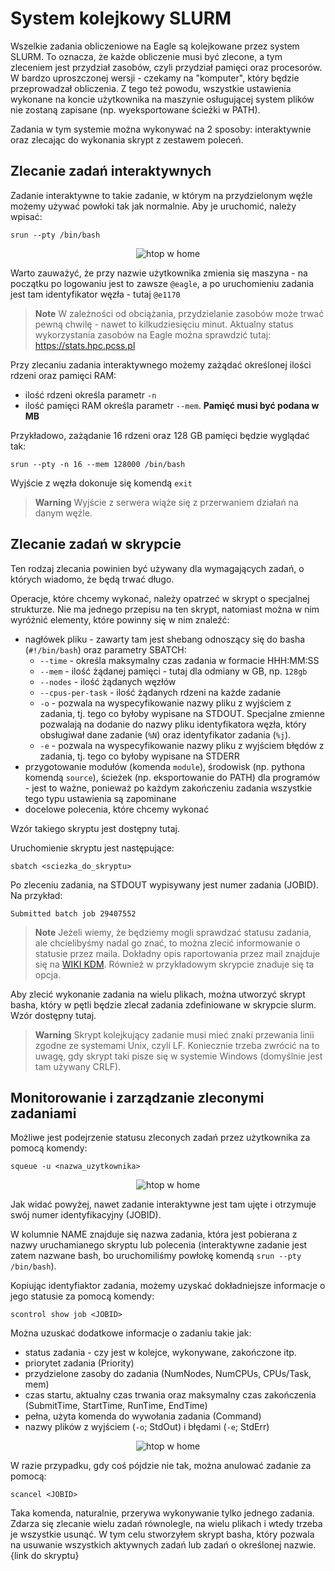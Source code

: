 # System kolejkowy SLURM

Wszelkie zadania obliczeniowe na Eagle są kolejkowane przez system SLURM. To oznacza, że każde obliczenie musi być zlecone, a tym zleceniem jest przydział zasobów, czyli przydział pamięci oraz procesorów. W bardzo uproszczonej wersji - czekamy na "komputer", który będzie przeprowadzał obliczenia. Z tego też powodu, wszystkie ustawienia wykonane na koncie użytkownika na maszynie osługującej system plików nie zostaną zapisane (np. wyeksportowane ścieżki w PATH).

Zadania w tym systemie można wykonywać na 2 sposoby: interaktywnie oraz zlecając do wykonania skrypt z zestawem poleceń.

## Zlecanie zadań interaktywnych

Zadanie interaktywne to takie zadanie, w którym na przydzielonym węźle możemy używać powłoki tak jak normalnie. Aby je uruchomić, należy wpisać:

```
srun --pty /bin/bash
```

<p align="center">
<img alt="htop w home" src="./pcss_tutorial_img/slurm_srun1-0.png">
</p>

Warto zauważyć, że przy nazwie użytkownika zmienia się maszyna - na początku po logowaniu jest to zawsze `@eagle`, a po uruchomieniu zadania jest tam identyfikator węzła - tutaj `@e1170`

> **Note**
> W zależności od obciążania, przydzielanie zasobów może trwać pewną chwilę - nawet to kilkudziesięciu minut. Aktualny status wykorzystania zasobów na Eagle można sprawdzić tutaj:
[<https://stats.hpc.pcss.pl>](https://stats.hpc.pcss.pl)

Przy zlecaniu zadania interaktywnego możemy zażądać określonej ilości rdzeni oraz pamięci RAM:

- ilość rdzeni określa parametr `-n`
- ilość pamięci RAM określa parametr `--mem`. **Pamięć musi być podana w MB**

Przykładowo, zażądanie 16 rdzeni oraz 128 GB pamięci będzie wyglądać tak:

```
srun --pty -n 16 --mem 128000 /bin/bash
```

Wyjście z węzła dokonuje się komendą `exit`

> **Warning**
> Wyjście z serwera wiąże się z przerwaniem działań na danym węźle.

## Zlecanie zadań w skrypcie

Ten rodzaj zlecania powinien być używany dla wymagających zadań, o których wiadomo, że będą trwać długo.

Operacje, które chcemy wykonać, należy opatrzeć w skrypt o specjalnej strukturze. Nie ma jednego przepisu na ten skrypt, natomiast można w nim wyróżnić elementy, które powinny się w nim znaleźć:
- nagłówek pliku - zawarty tam jest shebang odnoszący się do basha (`#!/bin/bash`) oraz parametry SBATCH:
  - `--time` - określa maksymalny czas zadania w formacie HHH:MM:SS
  - `--mem` - ilość żądanej pamięci - tutaj dla odmiany w GB, np. `128gb`
  - `--nodes` - ilość żądanych węzłów
  - `--cpus-per-task` - ilość żądanych rdzeni na każde zadanie
  - `-o` - pozwala na wyspecyfikowanie nazwy pliku z wyjściem z zadania, tj. tego co byłoby wypisane na STDOUT. Specjalne zmienne pozwalają na dodanie do nazwy pliku identyfikatora węzła, który obsługiwał dane zadanie (`%N`) oraz identyfikator zadania (`%j`).
  - `-e` - pozwala na wyspecyfikowanie nazwy pliku z wyjściem błędów z zadania, tj. tego co byłoby wypisane na STDERR
- przygotowanie modułów (komenda `module`), środowisk (np. pythona komendą `source`), ścieżek (np. eksportowanie do PATH) dla programów - jest to ważne, ponieważ po każdym zakończeniu zadania wszystkie tego typu ustawienia są zapominane
- docelowe polecenia, które chcemy wykonać

Wzór takiego skryptu jest dostępny tutaj.

Uruchomienie skryptu jest następujące:

```
sbatch <sciezka_do_skryptu>
```

Po zleceniu zadania, na STDOUT wypisywany jest numer zadania (JOBID). Na przykład:

```
Submitted batch job 29407552
```

> **Note**
> Jeżeli wiemy, że będziemy mogli sprawdzać statusu zadania, ale chcielibyśmy nadal go znać, to można zlecić informowanie o statusie przez maila. Dokładny opis raportowania przez mail znajduje się na [WIKI KDM](https://wiki.man.poznan.pl/kdm/Status_zadania_-_mail). Również w przykładowym skrypcie znaduje się ta opcja.

Aby zlecić wykonanie zadania na wielu plikach, można utworzyć skrypt basha, który w pętli będzie zlecał zadania zdefiniowane w skrypcie slurm. Wzór dostępny tutaj.

> **Warning**
> Skrypt kolejkujący zadanie musi mieć znaki przewania linii zgodne ze systemami Unix, czyli LF. Koniecznie trzeba zwrócić na to uwagę, gdy skrypt taki pisze się w systemie Windows (domyślnie jest tam używany CRLF).

## Monitorowanie i zarządzanie zleconymi zadaniami

Możliwe jest podejrzenie statusu zleconych zadań przez użytkownika za pomocą komendy:

```
squeue -u <nazwa_uzytkownika>
```

<p align="center">
<img alt="htop w home" src="./pcss_tutorial_img/slurm_queue-0.png">
</p>

Jak widać powyżej, nawet zadanie interaktywne jest tam ujęte i otrzymuje swój numer identyfikacyjny (JOBID).

W kolumnie NAME znajduje się nazwa zadania, która jest pobierana z nazwy uruchamianego skryptu lub polecenia (interaktywne zadanie jest zatem nazwane bash, bo uruchomiliśmy powłokę komendą `srun --pty /bin/bash`).

Kopiując identyfiaktor zadania, możemy uzyskać dokładniejsze informacje o jego statusie za pomocą komendy:
```
scontrol show job <JOBID>
```

Można uzuskać dodatkowe informacje o zadaniu takie jak:
  - status zadania - czy jest w kolejce, wykonywane, zakończone itp.
  - priorytet zadania (Priority)
  - przydzielone zasoby do zadania (NumNodes, NumCPUs, CPUs/Task, mem)
  - czas startu, aktualny czas trwania oraz maksymalny czas zakończenia (SubmitTime, StartTime, RunTime, EndTime)
  - pełna, użyta komenda do wywołania zadania (Command)
  - nazwy plików z wyjściem (`-o`; StdOut) i błędami (`-e`; StdErr)

<p align="center">
<img alt="htop w home" src="./pcss_tutorial_img/slurm_scontrol-0.png">
</p>

W razie przypadku, gdy coś pójdzie nie tak, można anulować zadanie za pomocą:

```
scancel <JOBID>
```

Taka komenda, naturalnie, przerywa wykonywanie tylko jednego zadania. Zdarza się zlecanie wielu zadań równolegle, na wielu plikach i wtedy trzeba je wszystkie usunąć. W tym celu stworzyłem skrypt basha, który pozwala na usuwanie wszystkich aktywnych zadań lub zadań o określonej nazwie. {link do skryptu}